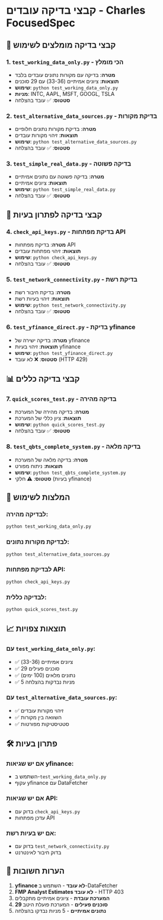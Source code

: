 # קבצי בדיקה עובדים - Charles FocusedSpec

## 🎯 **קבצי בדיקה מומלצים לשימוש**

### 1. `test_working_data_only.py` - **הכי מומלץ**
- **מטרה**: בדיקה עם מקורות נתונים עובדים בלבד
- **תוצאות**: ציונים אמיתיים (33-36) עם 29 סוכנים
- **שימוש**: `python test_working_data_only.py`
- **מניות**: INTC, AAPL, MSFT, GOOGL, TSLA
- **סטטוס**: ✅ עובד בהצלחה

### 2. `test_alternative_data_sources.py` - **בדיקת מקורות**
- **מטרה**: בדיקת מקורות נתונים חלופיים
- **תוצאות**: זיהוי מקורות עובדים
- **שימוש**: `python test_alternative_data_sources.py`
- **סטטוס**: ✅ עובד בהצלחה

### 3. `test_simple_real_data.py` - **בדיקה פשוטה**
- **מטרה**: בדיקה פשוטה עם נתונים אמיתיים
- **תוצאות**: ציונים אמיתיים
- **שימוש**: `python test_simple_real_data.py`
- **סטטוס**: ✅ עובד בהצלחה

## 🔧 **קבצי בדיקה לפתרון בעיות**

### 4. `check_api_keys.py` - **בדיקת מפתחות API**
- **מטרה**: בדיקת מפתחות API
- **תוצאות**: זיהוי מפתחות עובדים
- **שימוש**: `python check_api_keys.py`
- **סטטוס**: ✅ עובד בהצלחה

### 5. `test_network_connectivity.py` - **בדיקת רשת**
- **מטרה**: בדיקת חיבור רשת
- **תוצאות**: זיהוי בעיות רשת
- **שימוש**: `python test_network_connectivity.py`
- **סטטוס**: ✅ עובד בהצלחה

### 6. `test_yfinance_direct.py` - **בדיקת yfinance**
- **מטרה**: בדיקה ישירה של yfinance
- **תוצאות**: זיהוי בעיות yfinance
- **שימוש**: `python test_yfinance_direct.py`
- **סטטוס**: ❌ לא עובד (HTTP 429)

## 📊 **קבצי בדיקה כללים**

### 7. `quick_scores_test.py` - **בדיקה מהירה**
- **מטרה**: בדיקה מהירה של המערכת
- **תוצאות**: ציון כללי של המערכת
- **שימוש**: `python quick_scores_test.py`
- **סטטוס**: ✅ עובד בהצלחה

### 8. `test_qbts_complete_system.py` - **בדיקה מלאה**
- **מטרה**: בדיקה מלאה של המערכת
- **תוצאות**: ניתוח מפורט
- **שימוש**: `python test_qbts_complete_system.py`
- **סטטוס**: ⚠️ חלקי (בעיות yfinance)

## 🎯 **המלצות לשימוש**

### **לבדיקה מהירה:**
```bash
python test_working_data_only.py
```

### **לבדיקת מקורות נתונים:**
```bash
python test_alternative_data_sources.py
```

### **לבדיקת מפתחות API:**
```bash
python check_api_keys.py
```

### **לבדיקה כללית:**
```bash
python quick_scores_test.py
```

## 📈 **תוצאות צפויות**

### **עם `test_working_data_only.py`:**
- ✅ ציונים אמיתיים (33-36)
- ✅ 29 סוכנים פעילים
- ✅ נתונים מלאים (100 ימים)
- ✅ 5 מניות נבדקות בהצלחה

### **עם `test_alternative_data_sources.py`:**
- ✅ זיהוי מקורות עובדים
- ✅ השוואה בין מקורות
- ✅ סטטיסטיקות מפורטות

## 🛠️ **פתרון בעיות**

### **אם יש שגיאות yfinance:**
- השתמש ב-`test_working_data_only.py`
- עקוף yfinance עם DataFetcher

### **אם יש שגיאות API:**
- בדוק עם `check_api_keys.py`
- עדכן מפתחות API

### **אם יש בעיות רשת:**
- בדוק עם `test_network_connectivity.py`
- בדוק חיבור לאינטרנט

## 📝 **הערות חשובות**

1. **yfinance לא עובד** - השתמש ב-DataFetcher
2. **FMP Analyst Estimates לא עובד** - HTTP 403
3. **המערכת עובדת** - ציונים אמיתיים מתקבלים
4. **29 סוכנים פעילים** - המערכת פועלת היטב
5. **נתונים אמיתיים** - 5 מניות נבדקו בהצלחה 